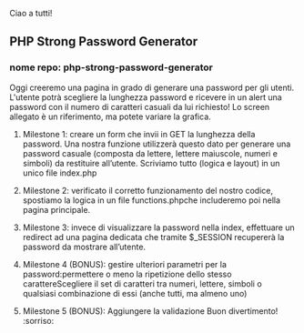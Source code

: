  Ciao a tutti!
## PHP Strong Password Generator
### nome repo: php-strong-password-generator
Oggi creeremo una pagina in grado di generare una password per gli utenti.
L'utente potrà scegliere la lunghezza password e ricevere in un alert una password con il numero di caratteri casuali da lui richiesto!
Lo screen allegato è un riferimento, ma potete variare la grafica.
1. Milestone 1: creare un form che invii in GET la lunghezza della password.
Una nostra funzione utilizzerà questo dato per generare una password casuale
(composta da lettere, lettere maiuscole, numeri e simboli) da restituire all’utente.
Scriviamo tutto (logica e layout) in un unico file index.php

2. Milestone 2: verificato il corretto funzionamento del nostro codice, spostiamo la logica in un file functions.phpche includeremo poi nella pagina principale.

3. Milestone 3: invece di visualizzare la password nella index, effettuare un redirect ad una pagina dedicata che tramite $_SESSION recupererà la password da mostrare all’utente.

4. Milestone 4 (BONUS): gestire ulteriori parametri per la password:permettere o meno la ripetizione dello stesso carattereScegliere il set di caratteri tra numeri, lettere, simboli o qualsiasi combinazione di essi (anche tutti, ma almeno uno)

5. Milestone 5 (BONUS): Aggiungere la validazione
Buon divertimento! :sorriso: